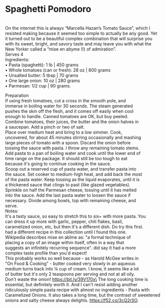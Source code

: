 # Spaghetti Pomodoro

\
On the internet this is always “Marcella Hazan’s Tomato Sauce”, which I resisted making because it seemed too simple to actually be any good. Yet it turned out to be a beautiful complex combination that will surprise you with its sweet, bright, and savory taste and may leave you with what the New Yorker called a “mise en abyme (!) of admiration”.\
Serves 4\
Ingredients:\
• Pasta (spaghetti): 1 lb | 450 grams\
• Whole tomatoes (can or fresh): 28 oz | 800 grams\
• Unsalted butter: 5 tbsp | 70 grams\
• One large onion: 10 oz | 280 grams\
• Parmesan: 1/2 cup | 90 grams.

Preparation\
If using fresh tomatoes, cut a cross in the smooth pole, and\
immerse in boiling water for 30 seconds. The steam generated\
pushes the skin off the flesh, and it comes off easily when cool\
enough to handle. Canned tomatoes are OK, but buy peeled.\
Combine tomatoes, their juices, the butter and the onion halves in\
a saucepan. Add a pinch or two of salt.\
Place over medium heat and bring to a low simmer. Cook,\
uncovered, for about 45 minutes stirring occasionally and mashing\
large pieces of tomato with a spoon. Discard the onion before\
tossing the sauce with pasta. I throw any remaining tomato stems.\
Add pasta to a pan of boiling water and cook until the lower end of\
time range on the package. It should still be too tough to eat\
because it's going to continue cooking in the sauce.\
Scoop out a reserved cup of pasta water, and transfer pasta into\
the sauce. Set cooker to medium-high heat, and add back the most\
of the pasta water. Keep tossing as the liquid evaporates, until it is\
a thickened sauce that clings to past (like glazed vegetables).\
Sprinkle on half the Parmesan cheese, tossing until it has melted\
into the sauce. Add the last pasta water to loosen the sauce if\
necessary. Divide among bowls, top with remaining cheese, and\
serve.\
Notes:\
It's a tasty sauce, so easy to stretch this to six+ with more pasta. You\
can dress it up more with garlic, pepper, chili flakes, basil,\
caramelized onion, etc, but then it's a different dish. Do try this first.\
had a different recipe in this collection until I found this one.\
Wikipedia describes mise en abîme as: "a formal technique of\
placing a copy of an image within itself, often in a way that\
suggests an infinitely recurring sequence". did say it had a more\
complex taste profile than you'd expect!\
This probably works so well because - as Harold McGee writes in\
"On Food & Cooking" - butter cooked very slowly in an aqueous\
medium turns back into ¼ cup of cream. I know, it seems like a lot\
of butter but it's only 2 teaspoons per serving and not at all oily.\
Don't waste the onion! https://bit.ly/39V170x\
The long cooking time is essential, but definitely worth it. And I can't resist adding another ridiculously simple pasta recipe with almost no ingredients - Pasta with Caramelized Onions. It also takes a long time, but the contrast of sweetened onions and salty cheese always delights. https://f52.co/3cQ2rSO.
